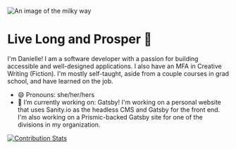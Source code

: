 ![An image of the milky way](https://scifibrarian.files.wordpress.com/2016/02/space.jpg "Milky way in space")


# Live Long and Prosper :vulcan_salute:
I'm Danielle! I am a software developer with a passion for building accessible and well-designed applications. I also have an MFA in Creative Writing (Fiction). I'm mostly self-taught, aside from a couple courses in grad school, and have learned on the job.

- 😄 Pronouns: she/her/hers
- 🔭 I’m currently working on: Gatsby! I'm working on a personal website that uses Sanity.io as the headless CMS and Gatsby for the front end. I'm also working on a Prismic-backed Gatsby site for one of the divisions in my organization.

[![Contribution Stats](https://github-contribution-stats.vercel.app/api/?username=dmtrek14)](https://github.com/dmtrek14/github-contribution-stats/)
